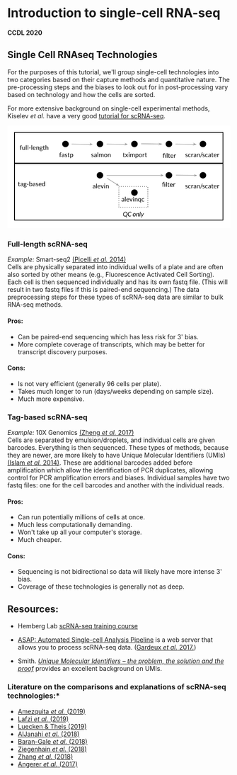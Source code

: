 # Introduction to single-cell RNA-seq

**CCDL 2020**

## Single Cell RNAseq Technologies

For the purposes of this tutorial, we'll group single-cell technologies into two categories based on their capture methods and quantitative nature.
The pre-processing steps and the biases to look out for in post-processing vary based on technology and how the cells are sorted.

For more extensive background on single-cell experimental methods, Kiselev _et al._ have a very good [tutorial for scRNA-seq](https://scrnaseq-course.cog.sanger.ac.uk/website/index.html).

![**Overall view of full-length and tag-based workflows**](diagrams/overview_workflow.png)

### Full-length scRNA-seq  
*Example:* Smart-seq2 [(Picelli _et al._ 2014)](https://www.nature.com/articles/nprot.2014.006)    
Cells are physically separated into individual wells of a plate and are often also sorted by other means (e.g., Fluorescence Activated Cell Sorting).
Each cell is then sequenced individually and has its own fastq file.
(This will result in two fastq files if this is paired-end sequencing.)
The data preprocessing steps for these types of scRNA-seq data are similar to bulk RNA-seq methods.

#### Pros:  
- Can be paired-end sequencing which has less risk for 3' bias.  
- More complete coverage of transcripts, which may be better for transcript discovery purposes.   

#### Cons:  
- Is not very efficient (generally 96 cells per plate).  
- Takes much longer to run (days/weeks depending on sample size).
- Much more expensive.  

### Tag-based scRNA-seq  
*Example:* 10X Genomics [(Zheng _et al._ 2017)](https://www.ncbi.nlm.nih.gov/pubmed/28091601)    
Cells are separated by emulsion/droplets, and individual cells are given barcodes.
Everything is then sequenced.
These types of methods, because they are newer, are more likely to have Unique Molecular Identifiers (UMIs) [(Islam _et al._ 2014)](http://www.nature.com/doifinder/10.1038/nmeth.2772). 
These are additional barcodes added before amplification which allow the identification of PCR duplicates, allowing control for PCR amplification errors and biases.
Individual samples have two fastq files: one for the cell barcodes and another with the individual reads.

#### Pros:  
- Can run potentially millions of cells at once.   
- Much less computationally demanding.
- Won't take up all your computer's storage.  
- Much cheaper.  

#### Cons:  
- Sequencing is not bidirectional so data will likely have more intense 3' bias.  
- Coverage of these technologies is generally not as deep.  

## Resources:

- Hemberg Lab [scRNA-seq training course](https://scrnaseq-course.cog.sanger.ac.uk/website/index.html)

- [ASAP: Automated Single-cell Analysis Pipeline](https://asap.epfl.ch/) is a web server that allows you to process scRNA-seq data. ([Gardeux _et al._ 2017.](https://doi.org/10.1093/bioinformatics/btx337 ))

- Smith. [_Unique Molecular Identifiers – the problem, the solution and the proof_](https://cgatoxford.wordpress.com/2015/08/14/unique-molecular-identifiers-the-problem-the-solution-and-the-proof/) provides an excellent background on UMIs.

### Literature on the comparisons and explanations of scRNA-seq  technologies:*
- [Amezquita _et al._ (2019)](https://www.biorxiv.org/content/10.1101/590562v1)  
- [Lafzi _et al._ (2019)](https://doi.org/10.1038/s41596-018-0073-y)  
- [Luecken & Theis (2019)](https://doi.org/10.15252/msb.20188746)  
- [AlJanahi _et al._ (2018)](https://doi.org/10.1016/j.omtm.2018.07.003)  
- [Baran-Gale _et al._ (2018)](https://doi.org/10.1093/bfgp/elx035)  
- [Ziegenhain _et al._ (2018)](http://dx.doi.org/10.1016/j.molcel.2017.01.023)  
- [Zhang _et al._ (2018)](https://doi.org/10.1016/j.molcel.2018.10.020)  
- [Angerer _et al._ (2017)](http://dx.doi.org/10.1016/j.coisb.2017.07.004)  
